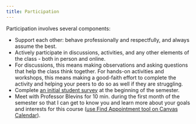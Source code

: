 ```yaml
---
title: Participation
---
```


Participation involves several components:

- Support each other: behave professionally and respectfully, and always assume the best.
- Actively participate in discussions, activities, and any other elements of the class - both in person and online.
- For discussions, this means making observations and asking questions that help the class think together. For hands-on activities and workshops, this means making a good-faith effort to complete the activity and helping your peers to do so as well if they are struggling.  
- Complete [an initial student survey](https://forms.gle/7hmWnBkemDbtTnLc9) at the beginning of the semester.
- Meet with Professor Blevins for 10 min. during the first month of the semester so that I can get to know you and learn more about your goals and interests for this course ([use Find Appointment tool on Canvas Calendar](https://community.canvaslms.com/t5/Student-Guide/How-do-I-sign-up-for-a-Scheduler-appointment-in-the-Calendar/ta-p/536)).